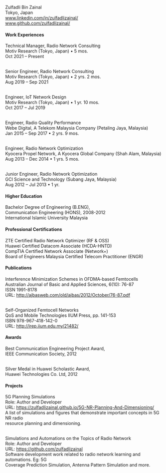 Zulfadli Bin Zainal<br>
Tokyo, Japan<br>
www.linkedin.com/in/zulfadlizainal/<br>
www.github.com/zulfadlizainal/<br>

#### Work Experiences

Technical Manager, Radio Network Consulting<br>
Motiv Research (Tokyo, Japan) • 5 mos.<br>
Oct 2021 – Present<br><br>

Senior Engineer, Radio Network Consulting<br>
Motiv Research (Tokyo, Japan) • 2 yrs. 2 mos.<br>
Aug 2019 – Sep 2021<br><br>

Engineer, IoT Network Design<br>
Motiv Research (Tokyo, Japan) • 1 yr. 10 mos.<br>
Oct 2017 – Jul 2019<br><br>

Engineer, Radio Quality Performance<br>
Webe Digital, A Telekom Malaysia Company (Petaling Jaya, Malaysia)<br>
Jan 2015 – Sep 2017 • 2 yrs. 9 mos.<br><br>

Engineer, Radio Network Optimization<br>
Kyocera Propel Network, A Kyocera Global Company (Shah Alam, Malaysia)<br>
Aug 2013 – Dec 2014 • 1 yrs. 5 mos.<br><br>

Junior Engineer, Radio Network Optimization<br>
GCI Science and Technology (Subang Jaya, Malaysia)<br>
Aug 2012 – Jul 2013 • 1 yr.<br>

#### Higher Education

Bachelor Degree of Engineering (B.ENG),<br>
Communication Engineering (HONS), 2008-2012<br>
International Islamic University Malaysia<br>

#### Professional Certifications

ZTE Certified Radio Network Optimizer (RF & OSS)<br>
Huawei Certified Datacom Associate (HCDA-HNTD)<br>
CompTIA Certified Network Associate (Network+)<br>
Board of Engineers Malaysia Certified Telecom Practitioner (ENGR)<br>

#### Publications

Interference Minimization Schemes in OFDMA-based Femtocells<br>
Australian Journal of Basic and Applied Sciences, 6(10): 76-87<br>
ISSN 1991-8178<br>
URL: http://ajbasweb.com/old/ajbas/2012/October/76-87.pdf<br><br>

Self-Organized Femtocell Networks<br>
QoS and Mobile Technologies IIUM Press, pp. 141-153<br>
ISBN 978-967-418-142-0<br>
URL: http://irep.iium.edu.my/21482/<br>

#### Awards

Best Communication Engineering Project Award,<br>
IEEE Communication Society, 2012<br><br>

Silver Medal in Huawei Scholastic Award,<br>
Huawei Technologies Co. Ltd, 2012<br>

#### Projects

5G Planning Simulations<br>
Role: Author and Developer<br>
URL: https://zulfadlizainal.github.io/5G-NR-Planning-And-Dimensioning/<br>
A list of simulations and figures that demonstrate important concepts in 5G NR radio<br>
resource planning and dimensioning.<br><br>

Simulations and Automations on the Topics of Radio Network<br>
Role: Author and Developer<br>
URL: https://github.com/zulfadlizainal<br>
Software development work related to radio network learning and automations. Eg: 5G<br>
Coverage Prediction Simulation, Antenna Pattern Simulation and more.<br><br>
